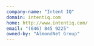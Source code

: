 ```yaml
---
company-name: "Intent IQ"
domain: intentiq.com
home: http://www.intentiq.com/
email: "(646) 845 9225"
owned-by: "AlmondNet Group"
---
```




